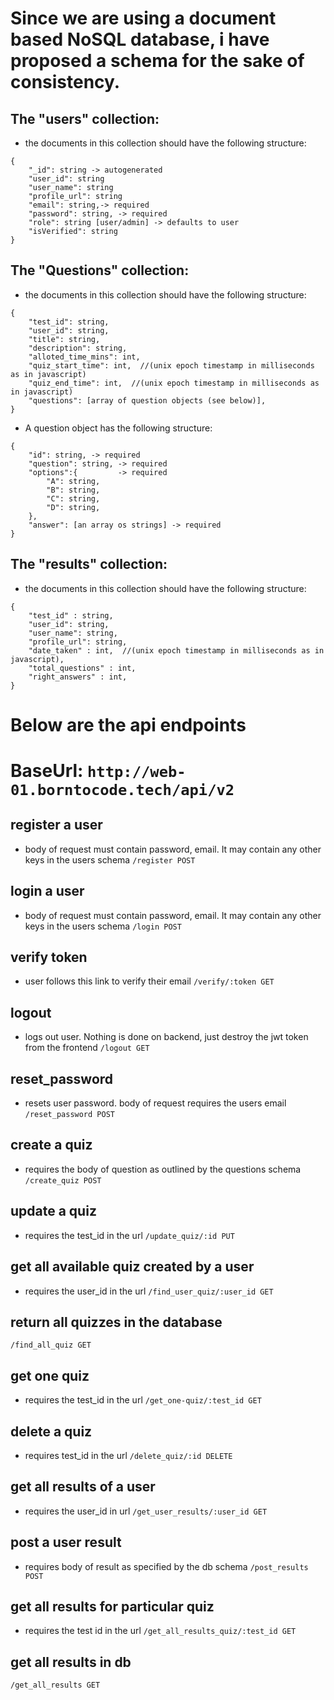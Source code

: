  # Since we are using a document based NoSQL database, i have proposed a schema for the sake of consistency.

## The "users" collection:
- the documents in this collection should have the following structure:
```
{
    "_id": string -> autogenerated
	"user_id": string
    "user_name": string
    "profile_url": string
	"email": string,-> required
	"password": string, -> required
	"role": string [user/admin] -> defaults to user
	"isVerified": string
}
```

## The "Questions" collection:
- the documents in this collection should have the following structure:
```
{
    "test_id": string,
    "user_id": string,
    "title": string,
    "description": string,
    "alloted_time_mins": int,
    "quiz_start_time": int,  //(unix epoch timestamp in milliseconds as in javascript)
    "quiz_end_time": int,  //(unix epoch timestamp in milliseconds as in javascript)
    "questions": [array of question objects (see below)],
}
```

- A question object has the following structure:
```
{
    "id": string, -> required
    "question": string, -> required
    "options":{   		-> required
        "A": string,
        "B": string,
        "C": string,
        "D": string,
    },
    "answer": [an array os strings] -> required
}
```

## The "results" collection:
- the documents in this collection should have the following structure:
```
{
    "test_id" : string,
    "user_id": string,
    "user_name": string,
    "profile_url": string,
    "date_taken" : int,  //(unix epoch timestamp in milliseconds as in javascript),
    "total_questions" : int,
    "right_answers" : int,
}
```

# Below are the api endpoints

# BaseUrl: ```http://web-01.borntocode.tech/api/v2```

## register a user
- body of request must contain password, email. It may contain any other keys in the users schema
```/register POST ```

## login a user
- body of request must contain password, email. It may contain any other keys in the users schema
```/login POST ```

## verify token
- user follows this link to verify their email
```/verify/:token GET```

## logout
- logs out user. Nothing is done on backend, just destroy the jwt token from the frontend
```/logout GET```

## reset_password
- resets user password. body of request requires the users email
```/reset_password POST```

## create a quiz
- requires the body of question as outlined by the questions schema
```/create_quiz POST```

## update a quiz
- requires the test_id in the url
```/update_quiz/:id PUT```

## get all available quiz created by a user
- requires the user_id in the url
```/find_user_quiz/:user_id GET```

## return all quizzes in the database
```/find_all_quiz GET```

## get one quiz
- requires the test_id in the url
```/get_one-quiz/:test_id GET```

## delete a quiz
- requires test_id in the url
```/delete_quiz/:id DELETE```

## get all results of a user
- requires the user_id in url
```/get_user_results/:user_id GET```

## post a user result
- requires body of result as specified by the db schema
```/post_results POST```

## get all results for particular quiz
- requires the test id in the url
```/get_all_results_quiz/:test_id GET```

## get all results in db
```/get_all_results GET```




